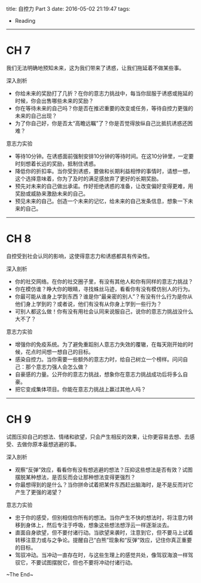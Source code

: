 title: 自控力 Part 3
date: 2016-05-02 21:19:47
tags:
- Reading
---

# CH 7 #

我们无法明确地预知未来，这为我们带来了诱惑，让我们拖延着不做某些事。

深入剖析
* 你给未来的奖励打了几折？在你的意志力挑战中，每当你屈服于诱惑或拖延的时候，你会出售哪些未来的奖励？
* 你在等待未来的自己吗？你是否在推迟重要的改变或任务，等待自控力更强的未来的自己出现？
* 为了你自己好，你是否太“高瞻远瞩”了？你是否觉得放纵自己比抵抗诱惑还困难？

意志力实验
* 等待10分钟。在诱惑面前强制安排10分钟的等待时间。在这10分钟里，一定要时刻想着长远的奖励，抵制住诱惑。
* 降低你的折扣率。当你受到诱惑，要做和长期利益相悖的事情时，请想一想，这个选择意味着，你为了及时的满足感放弃了更好的长期奖励。
* 预先对未来的自己做出承诺。作好拒绝诱惑的准备，让改变偏好变得更难，用奖励或威胁来激励未来的自己。
* 预见未来的自己。创造一个未来的记忆，给未来的自己发条信息，想象一下未来的自己。

<!-- more -->

---

# CH 8 #

自控受到社会认同的影响，这使得意志力和诱惑都具有传染性。

深入剖析
* 你的社交网络。在你的社交圈子里，有没有其他人和你有同样的意志力挑战？
* 你在模仿谁？睁大你的眼睛，寻找蛛丝马迹，看看你有没有模仿别人的行为。
* 你最可能从谁身上学到东西？谁是你“最亲密的别人”？有没有什么行为是你从他们身上学到的？或者说，他们有没有从你身上学到一些行为？
* 可别人都这么做！你有没有用社会认同来说服自己，说你的意志力挑战没什么大不了？

意志力实验
* 增强你的免疫系统。为了避免重蹈别人意志力失效的覆辙，在每天刚开始的时候，花点时间想一想自己的目标。
* 感染自控力。当你需要一些额外的意志力时，给自己树立一个榜样。问问自己：那个意志力强人会怎么做？
* 自豪感的力量。公开你的意志力挑战，想象你在意志力挑战成功后将多么自豪。
* 把它变成集体项目。你能在意志力挑战上赢过其他人吗？

---

# CH 9 #

试图压抑自己的想法、情绪和欲望，只会产生相反的效果，让你更容易去想、去感受、去做你原本最想逃避的事。

深入剖析
* 观察“反弹”效应，看看你有没有想逃避的想法？压抑这些想法是否有效？试图摆脱某种想法，是否反而会让那种想法变得更强烈？
* 你最想得到的是什么？当你拼命试着把某件东西赶出脑海时，是不是反而对它产生了更强的渴望？

意志力实验
* 忠于你的感受，但别相信你所有的想法。当你产生不快的想法时，将注意力转移到身体上，然后专注于呼吸，想象这些想法想浮云一样逐渐淡去。
* 直面自身欲望，但不要付诸行动。当欲望来袭时，注意到它，但不要马上试着转移注意力或与之争论。提醒自己“白熊”现象和“反弹”效应，记住你真正重要的目标。
* 驾驭冲动。当冲动一直存在时，与这些生理上的感觉共处，像驾驭海浪一样驾驭它，不要试图摆脱它，但也不要将冲动付诸行动。

~The End~